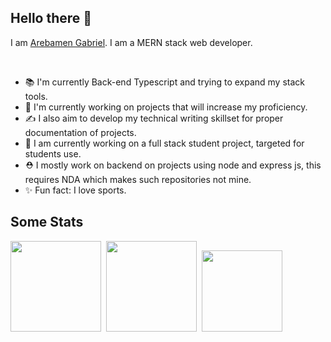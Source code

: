 ## Hello there 👋

I am [Arebamen Gabriel](https://t.co/SFeTzohJir). I am a MERN stack web developer.

<br>

- 📚 I'm currently Back-end Typescript and trying to expand my stack tools.
- 💨 I'm currently working on projects that will increase my proficiency.
- ✍️ I also aim to develop my technical writing skillset for proper documentation of projects.
- 🏅 I am currently working on a full stack student project, targeted for students use.
- ⛑️ I mostly work on backend on projects using node and express js, this requires NDA which makes such repositories not mine.
- ✨ Fun fact: I love sports.


## Some Stats
<div>
<a href="https://github.com/anuraghazra/github-readme-stats"><img height="145em" src="https://github-readme-stats-bpires.vercel.app/api?username=gabquelyn&hide_title=true&line_height=25&hide_rank=false&theme=dark&show_icons=true&hide_border=true"></a>&nbsp;
<a href="https://github.com/denvercoder1/github-readme-streak-stats"><img height="145em" src="https://github-readme-streak-stats.herokuapp.com/?user=gabquelyn&theme=dark&hide_border=true"></a>&nbsp;
<a href="https://github.com/anuraghazra/github-readme-stats"><img height="129.6em" src="https://github-readme-stats-bpires.vercel.app/api/top-langs/?username=gabquelyn&layout=compact&card_width=400&hide_title=true&theme=dark&t&langs_count=10&hide_border=true"></a>&nbsp;
</div>
